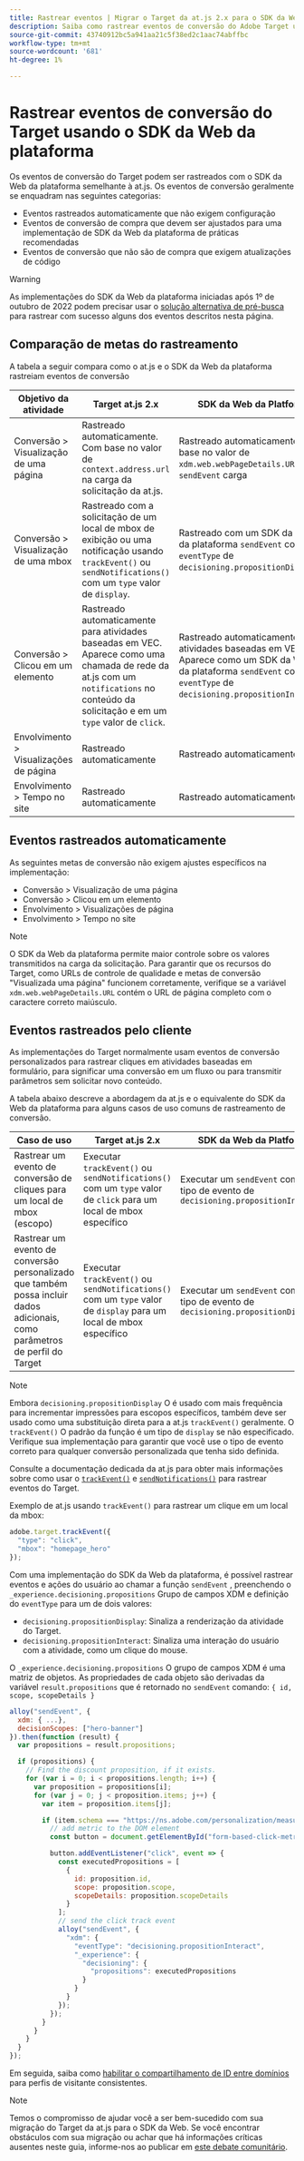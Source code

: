 ```yaml
---
title: Rastrear eventos | Migrar o Target da at.js 2.x para o SDK da Web
description: Saiba como rastrear eventos de conversão do Adobe Target usando o Experience Platform Web SDK.
source-git-commit: 43740912bc5a941aa21c5f38ed2c1aac74abffbc
workflow-type: tm+mt
source-wordcount: '681'
ht-degree: 1%

---
```



# Rastrear eventos de conversão do Target usando o SDK da Web da plataforma

Os eventos de conversão do Target podem ser rastreados com o SDK da Web da plataforma semelhante à at.js. Os eventos de conversão geralmente se enquadram nas seguintes categorias:

* Eventos rastreados automaticamente que não exigem configuração
* Eventos de conversão de compra que devem ser ajustados para uma implementação de SDK da Web da plataforma de práticas recomendadas
* Eventos de conversão que não são de compra que exigem atualizações de código

>[!WARNING]
>
> As implementações do SDK da Web da plataforma iniciadas após 1º de outubro de 2022 podem precisar usar o [solução alternativa de pré-busca](prefetch-workaround.md) para rastrear com sucesso alguns dos eventos descritos nesta página.

## Comparação de metas do rastreamento

A tabela a seguir compara como o at.js e o SDK da Web da plataforma rastreiam eventos de conversão

| Objetivo da atividade | Target at.js 2.x | SDK da Web da Platform |
|---|---|---|
| Conversão > Visualização de uma página | Rastreado automaticamente. Com base no valor de `context.address.url` na carga da solicitação da at.js. | Rastreado automaticamente. Com base no valor de `xdm.web.webPageDetails.URL` no `sendEvent` carga |
| Conversão > Visualização de uma mbox | Rastreado com a solicitação de um local de mbox de exibição ou uma notificação usando `trackEvent()` ou `sendNotifications()` com um `type` valor de `display`. | Rastreado com um SDK da Web da plataforma `sendEvent` com a `eventType` de `decisioning.propositionDisplay`. |
| Conversão > Clicou em um elemento | Rastreado automaticamente para atividades baseadas em VEC. Aparece como uma chamada de rede da at.js com um `notifications` no conteúdo da solicitação e em um `type` valor de `click`. | Rastreado automaticamente para atividades baseadas em VEC. Aparece como um SDK da Web da plataforma `sendEvent` com a `eventType` de `decisioning.propositionInteract`. |
| Envolvimento > Visualizações de página | Rastreado automaticamente | Rastreado automaticamente |
| Envolvimento > Tempo no site | Rastreado automaticamente | Rastreado automaticamente |

<!--
| Revenue > RPV, AOV, or Total Sales | Tracked based on the `orderTotal` parameter values for the specified mbox(es) | Tracked based on the `xdm.commerce.order.priceTotal` values. Its best to use the "any mbox" option in the goal setup. |
| Revenue > Orders | Tracked based on the unique `orderId` parameter values for the specified mbox(es) | Tracked based on the unique values for `xdm.commerce.order.purchaseID`. Its best to use the "any mbox" option in the goal setup. |
| Engagement > Custom Scoring | Tracked with the `mboxPageValue` parameter. Refer to the [dedicated documentation](https://experienceleague.adobe.com/docs/target/using/activities/success-metrics/capture-score.html) for more details. | Tracked with `data.__adobe.target.mboxPageValue` in the `sendEvent` payload |
-->

## Eventos rastreados automaticamente

As seguintes metas de conversão não exigem ajustes específicos na implementação:

* Conversão > Visualização de uma página
* Conversão > Clicou em um elemento
* Envolvimento > Visualizações de página
* Envolvimento > Tempo no site

>[!NOTE]
>
>O SDK da Web da plataforma permite maior controle sobre os valores transmitidos na carga da solicitação. Para garantir que os recursos do Target, como URLs de controle de qualidade e metas de conversão &quot;Visualizada uma página&quot; funcionem corretamente, verifique se a variável `xdm.web.webPageDetails.URL` contém o URL de página completo com o caractere correto maiúsculo.

<!--
## Purchase conversion events

The following conversion goals are based on the order details information passed in the Platform Web SDK `sendEvent` payload:

* Revenue > Revenue per Visit (RPV)
* Revenue > Average Order Value (AOV)
* Revenue > Total Sales
* Revenue > Orders

Target at.js implementations typically use an order confirmation mbox with the `trackEvent()` or `sendNotifications()` functions to pass the order ID, order total, and a list of product IDs purchased. These methods are specific to Target.

The Platform Web SDK is a shared library for all Adobe applications and you may have other applications such as Adobe Analytics to consider. Because of this shared nature, its best send a single order confirmation call using the appropriate commerce XDM field group.

For more information and an example, refer to the tutorial section about [sending purchase parameters to Target](send-parameters.md#purchase-parameters). 
-->

## Eventos rastreados pelo cliente

As implementações do Target normalmente usam eventos de conversão personalizados para rastrear cliques em atividades baseadas em formulário, para significar uma conversão em um fluxo ou para transmitir parâmetros sem solicitar novo conteúdo.

A tabela abaixo descreve a abordagem da at.js e o equivalente do SDK da Web da plataforma para alguns casos de uso comuns de rastreamento de conversão.

| Caso de uso | Target at.js 2.x | SDK da Web da Platform |
|---|---|---|
| Rastrear um evento de conversão de cliques para um local de mbox (escopo) | Executar `trackEvent()` ou `sendNotifications()` com um `type` valor de `click` para um local de mbox específico | Executar um `sendEvent` com um tipo de evento de `decisioning.propositionInteract` |
| Rastrear um evento de conversão personalizado que também possa incluir dados adicionais, como parâmetros de perfil do Target | Executar `trackEvent()` ou `sendNotifications()` com um `type` valor de `display` para um local de mbox específico | Executar um `sendEvent` com um tipo de evento de `decisioning.propositionDisplay` |

>[!NOTE]
>
>Embora `decisioning.propositionDisplay` O é usado com mais frequência para incrementar impressões para escopos específicos, também deve ser usado como uma substituição direta para a at.js `trackEvent()` geralmente. O `trackEvent()` O padrão da função é um tipo de `display` se não especificado. Verifique sua implementação para garantir que você use o tipo de evento correto para qualquer conversão personalizada que tenha sido definida.

Consulte a documentação dedicada da at.js para obter mais informações sobre como usar o [`trackEvent()`](https://developer.adobe.com/target/implement/client-side/atjs/atjs-functions/adobe-target-trackevent/) e [`sendNotifications()`](https://developer.adobe.com/target/implement/client-side/atjs/atjs-functions/adobe-target-sendnotifications-atjs-21/) para rastrear eventos do Target.

Exemplo de at.js usando `trackEvent()` para rastrear um clique em um local da mbox:

```JavaScript
adobe.target.trackEvent({
  "type": "click",
  "mbox": "homepage_hero"
});
```

Com uma implementação do SDK da Web da plataforma, é possível rastrear eventos e ações do usuário ao chamar a função `sendEvent` , preenchendo o `_experience.decisioning.propositions` Grupo de campos XDM e definição do `eventType` para um de dois valores:

* `decisioning.propositionDisplay`: Sinaliza a renderização da atividade do Target.
* `decisioning.propositionInteract`: Sinaliza uma interação do usuário com a atividade, como um clique do mouse.

O `_experience.decisioning.propositions` O grupo de campos XDM é uma matriz de objetos. As propriedades de cada objeto são derivadas da variável `result.propositions` que é retornado no `sendEvent` comando: `{ id, scope, scopeDetails }`

```JavaScript
alloy("sendEvent", {
  xdm: { ...},
  decisionScopes: ["hero-banner"]
}).then(function (result) {
  var propositions = result.propositions;

  if (propositions) {
    // Find the discount proposition, if it exists.
    for (var i = 0; i < propositions.length; i++) {
      var proposition = propositions[i];
      for (var j = 0; j < proposition.items; j++) {
        var item = proposition.items[j];

        if (item.schema === "https://ns.adobe.com/personalization/measurement") {
          // add metric to the DOM element
          const button = document.getElementById("form-based-click-metric");

          button.addEventListener("click", event => {
            const executedPropositions = [
              {
                id: proposition.id,
                scope: proposition.scope,
                scopeDetails: proposition.scopeDetails
              }
            ];
            // send the click track event
            alloy("sendEvent", {
              "xdm": {
                "eventType": "decisioning.propositionInteract",
                "_experience": {
                  "decisioning": {
                    "propositions": executedPropositions
                  }
                }
              }
            });
          });
        }
      }
    }
  }
});
```

Em seguida, saiba como [habilitar o compartilhamento de ID entre domínios](cross-domain.md) para perfis de visitante consistentes.

>[!NOTE]
>
>Temos o compromisso de ajudar você a ser bem-sucedido com sua migração do Target da at.js para o SDK da Web. Se você encontrar obstáculos com sua migração ou achar que há informações críticas ausentes neste guia, informe-nos ao publicar em [este debate comunitário](https://experienceleaguecommunities.adobe.com/t5/adobe-experience-platform-launch/tutorial-discussion-implement-adobe-experience-cloud-with-web/td-p/444996).